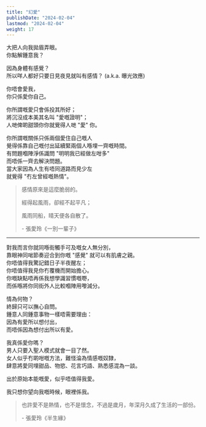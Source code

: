 ```yaml
---
title: "幻愛"
publishDate: "2024-02-04"
lastmod: "2024-02-04"
weight: 17
---
```


大把人向我拋眉弄眼。<br/>
你點解鍾意我？<br/>

因為身體有感覺？<br/>
所以咩人都好只要日見夜見就叫有感情？ (a.k.a. 曝光效應)<br/>

你唔會愛我，<br/>
你只係愛你自己。<br/>

你所謂嘅愛只會係投其所好；<br/>
將沉沒成本美其名叫 "愛嘅證明"；<br/>
人哋俾啲甜頭你你就覺得人哋 "愛" 你。<br/>

你所謂嘅關係只係兩個愛住自己嘅人<br/>
覺得係靠自己嘅付出延續緊兩個人喺埋一齊嘅時間。<br/>
有問題嗰陣淨係識問 "明明我已經做左咁多"<br/>
而唔係一齊去解決問題。<br/>
當大家因為人生有唔同道路而見少左<br/>
就覺得 "冇左曾經嘅熱情"。<br/>

> 感情原來是這麼脆弱的。
>
> 經得起風雨，卻經不起平凡；
>
> 風雨同船，晴天便各自散了。
>
> \- 張愛玲《一別一輩子》

---

對我而言你就同喺街觸手可及嘅女人無分別，<br/>
靠眼神同啱節奏迎合到你嘅 "感覺" 就可以有肌膚之親。<br/>
你唔值得我驚記錯日子半夜醒左；<br/>
你唔值得我見你冇覆機而開始擔心。<br/>
你嘅缺點唔再係我想學識習慣嘅嘢，<br/>
而係喺將你同街外人比較嗰陣用嚟減分。<br/>

情為何物？<br/>
終歸只可以撫心自問。<br/>
鍾意人同鍾意事物一樣唔需要理由：<br/>
因為有愛所以想付出，<br/>
而唔係因為想付出所以有愛。<br/>

我真係愛你嗎？<br/>
男人只要入聖人模式就會一目了然。<br/>
女人似乎冇啲咁嘅方法，難怪淪為情感嘅奴隸，<br/>
肆意將愛同埋甜品、物慾、花言巧語、熟悉感混為一談。<br/>

出於原始本能嘅愛，似乎唔值得我愛。<br/>

我只想你望向我嘅時候，眼裡係我。<br/>

> 也許愛不是熱情，也不是懷念，不過是歲月，年深月久成了生活的一部份。
>
> \- 張愛玲《半生緣》

